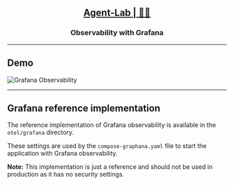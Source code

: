 <h2 align="center"><a href="https://github.com/bsantanna/agent-lab">Agent-Lab | 🤖🧪</a></h2>
<h3 align="center">Observability with Grafana</h3>

---

## Demo

![Grafana Observability](grafana_demo.gif)

---

## Grafana reference implementation

The reference implementation of Grafana observability is available in the `otel/grafana` directory.

These settings are used by the `compose-graphana.yaml` file to start the application with Grafana observability.

**Note:** This implementation is just a reference and should not be used in production as it has no security settings.
